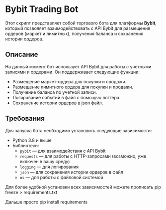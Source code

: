 # Bybit Trading Bot

Этот скрипт представляет собой торгового бота для платформы **Bybit**, который позволяет взаимодействовать с API Bybit для размещения ордеров (маркет и лимитных), получения баланса и сохранения истории ордеров.

## Описание

На данный момент бот использует API Bybit для работы с учетными записями и ордерами. Он поддерживает следующие функции:
- Размещение маркет-ордера для покупки и продажи.
- Размещение лимитного ордера для покупки и продажи.
- Получение баланса по учетной записи.
- Логирование событий в файл с помощью логгера.
- Сохранение истории ордеров в json файл.


## Требования

Для запуска бота необходимо установить следующие зависимости:
- Python 3.8 и выше
- Библиотеки:
  - `pybit` — для взаимодействия с API Bybit
  - `requests` — для работы с HTTP-запросами (возможно, уже включен в вашу среду)
  - `logging` — для логирования
  - `json` — для сохранения истории ордеров в файл
  - `os` — для работы с файловой системой

Для более удобной установки всех зависимостей можете прописать pip freeze > requirements.txt

Дальше просто pip install requirements


  
